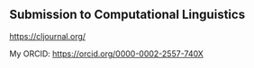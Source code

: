 
Submission to Computational Linguistics
---------------------------------------
https://cljournal.org/

My ORCID: https://orcid.org/0000-0002-2557-740X
